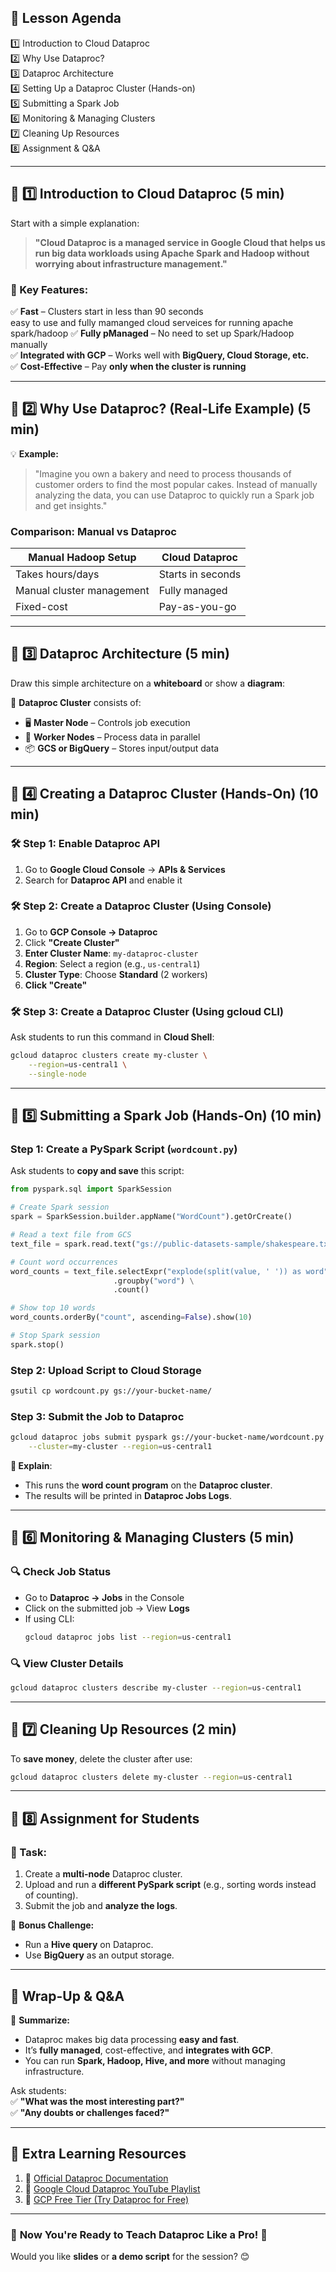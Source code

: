 

## **🎯 Lesson Agenda**
1️⃣ Introduction to Cloud Dataproc  
2️⃣ Why Use Dataproc?  
3️⃣ Dataproc Architecture  
4️⃣ Setting Up a Dataproc Cluster (Hands-on)  
5️⃣ Submitting a Spark Job  
6️⃣ Monitoring & Managing Clusters  
7️⃣ Cleaning Up Resources  
8️⃣ Assignment & Q&A  

---

## **📢 1️⃣ Introduction to Cloud Dataproc** (5 min)  
Start with a simple explanation:  
> **"Cloud Dataproc is a managed service in Google Cloud that helps us run big data workloads using Apache Spark and Hadoop without worrying about infrastructure management."**  

### **🔹 Key Features:**  
✅ **Fast** – Clusters start in less than 90 seconds  
easy to use and fully mamanged cloud serveices for running apache spark/hadoop
✅ **Fully pManaged** – No need to set up Spark/Hadoop manually  
✅ **Integrated with GCP** – Works well with **BigQuery, Cloud Storage, etc.**  
✅ **Cost-Effective** – Pay **only when the cluster is running**  

---

## **📢 2️⃣ Why Use Dataproc? (Real-Life Example)** (5 min)  
💡 **Example:**  
> "Imagine you own a bakery and need to process thousands of customer orders to find the most popular cakes. Instead of manually analyzing the data, you can use Dataproc to quickly run a Spark job and get insights."  

### **Comparison: Manual vs Dataproc**
| Manual Hadoop Setup | Cloud Dataproc |
|---------------------|---------------|
| Takes hours/days | Starts in seconds |
| Manual cluster management | Fully managed |
| Fixed-cost | Pay-as-you-go |

---

## **📢 3️⃣ Dataproc Architecture** (5 min)  
Draw this simple architecture on a **whiteboard** or show a **diagram**:  

🔹 **Dataproc Cluster** consists of:  
- 🖥️ **Master Node** – Controls job execution  
- 🔄 **Worker Nodes** – Process data in parallel  
- 📦 **GCS or BigQuery** – Stores input/output data  

---

## **📢 4️⃣ Creating a Dataproc Cluster (Hands-On)** (10 min)  
### **🛠️ Step 1: Enable Dataproc API**  
1. Go to **Google Cloud Console** → **APIs & Services**  
2. Search for **Dataproc API** and enable it  

### **🛠️ Step 2: Create a Dataproc Cluster (Using Console)**  
1. Go to **GCP Console → Dataproc**  
2. Click **"Create Cluster"**  
3. **Enter Cluster Name**: `my-dataproc-cluster`  
4. **Region**: Select a region (e.g., `us-central1`)  
5. **Cluster Type**: Choose **Standard** (2 workers)  
6. **Click "Create"**  

### **🛠️ Step 3: Create a Dataproc Cluster (Using gcloud CLI)**  
Ask students to run this command in **Cloud Shell**:

```sh
gcloud dataproc clusters create my-cluster \
    --region=us-central1 \
    --single-node
```

---

## **📢 5️⃣ Submitting a Spark Job (Hands-On)** (10 min)  
### **Step 1: Create a PySpark Script (`wordcount.py`)**
Ask students to **copy and save** this script:

```python
from pyspark.sql import SparkSession

# Create Spark session
spark = SparkSession.builder.appName("WordCount").getOrCreate()

# Read a text file from GCS
text_file = spark.read.text("gs://public-datasets-sample/shakespeare.txt")

# Count word occurrences
word_counts = text_file.selectExpr("explode(split(value, ' ')) as word") \
                       .groupby("word") \
                       .count()

# Show top 10 words
word_counts.orderBy("count", ascending=False).show(10)

# Stop Spark session
spark.stop()
```

### **Step 2: Upload Script to Cloud Storage**
```sh
gsutil cp wordcount.py gs://your-bucket-name/
```

### **Step 3: Submit the Job to Dataproc**
```sh
gcloud dataproc jobs submit pyspark gs://your-bucket-name/wordcount.py \
    --cluster=my-cluster --region=us-central1
```

**📌 Explain**:  
- This runs the **word count program** on the **Dataproc cluster**.  
- The results will be printed in **Dataproc Jobs Logs**.  

---

## **📢 6️⃣ Monitoring & Managing Clusters** (5 min)  
### **🔍 Check Job Status**
- Go to **Dataproc → Jobs** in the Console  
- Click on the submitted job → View **Logs**  
- If using CLI:
  ```sh
  gcloud dataproc jobs list --region=us-central1
  ```

### **🔍 View Cluster Details**
```sh
gcloud dataproc clusters describe my-cluster --region=us-central1
```

---

## **📢 7️⃣ Cleaning Up Resources** (2 min)  
To **save money**, delete the cluster after use:

```sh
gcloud dataproc clusters delete my-cluster --region=us-central1
```

---

## **📢 8️⃣ Assignment for Students**
### **🎯 Task:**
1. Create a **multi-node** Dataproc cluster.  
2. Upload and run a **different PySpark script** (e.g., sorting words instead of counting).  
3. Submit the job and **analyze the logs**.  

📌 **Bonus Challenge:**  
- Run a **Hive query** on Dataproc.  
- Use **BigQuery** as an output storage.  

---

## **🎤 Wrap-Up & Q&A**
📌 **Summarize:**  
- Dataproc makes big data processing **easy and fast**.  
- It’s **fully managed**, cost-effective, and **integrates with GCP**.  
- You can run **Spark, Hadoop, Hive, and more** without managing infrastructure.  

Ask students:  
✅ **"What was the most interesting part?"**  
✅ **"Any doubts or challenges faced?"**  

---

## 🎁 **Extra Learning Resources**
1. 🔗 [Official Dataproc Documentation](https://cloud.google.com/dataproc/docs)  
2. 🎥 [Google Cloud Dataproc YouTube Playlist](https://www.youtube.com/playlist?list=PLgxF72Xb_7xS77J6yzt3fDBPc6-IJxsci)  
3. 📖 [GCP Free Tier (Try Dataproc for Free)](https://cloud.google.com/free)  

---

### 🎯 **Now You're Ready to Teach Dataproc Like a Pro! 🚀**
Would you like **slides** or **a demo script** for the session? 😊
